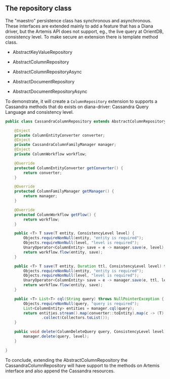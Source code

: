 ## The repository class

The "maestro" persistence class has synchronous and asynchronous. These interfaces are extended mainly to add a feature that has a Diana driver, but the Artemis API does not support, eg., the live query at OrientDB, consistency level. To make secure an extension there is template method class.

* AbstractKeyValueRepository

* AbstractColumnRepository

* AbstractColumnRepositoryAsync

* AbstractDocumentRepository

* AbstractDocumentRepositoryAsync

To demonstrate, it will create a `ColumnRepository` extension to supports a Cassandra methods that do exists on diana-driver: Cassandra Query Language and consistency level.



```java
public class CassandraColumnRepository extends AbstractColumnRepository {

    @Inject
    private ColumnEntityConverter converter;
    @Inject
    private CassandraColumnFamilyManager manager;
    @Inject
    private ColumnWorkflow workflow;

    @Override
    protected ColumnEntityConverter getConverter() {
        return converter;
    }

    @Override
    protected ColumnFamilyManager getManager() {
        return manager;
    }

    @Override
    protected ColumnWorkflow getFlow() {
        return workflow;
    }

    public <T> T save(T entity, ConsistencyLevel level) {
        Objects.requireNonNull(entity, "entity is required");
        Objects.requireNonNull(level, "level is required");
        UnaryOperator<ColumnEntity> save = e -> manager.save(e, level);
        return workflow.flow(entity, save);
    }

    public <T> T save(T entity, Duration ttl, ConsistencyLevel level) throws NullPointerException {
        Objects.requireNonNull(entity, "entity is required");
        Objects.requireNonNull(level, "level is required");
        UnaryOperator<ColumnEntity> save = e -> manager.save(e, ttl, level);
        return workflow.flow(entity, save);
    }

    public <T> List<T> cql(String query) throws NullPointerException {
        Objects.requireNonNull(query, "query is required");
        List<ColumnEntity> entities = manager.cql(query);
        return entities.stream().map(converter::toEntity).map(c -> (T) c)
                .collect(Collectors.toList());
    }

    public void delete(ColumnDeleteQuery query, ConsistencyLevel level) throws NullPointerException {
        manager.delete(query, level);
    }

}

```

To conclude, extending the AbstractColumnRepository the CassandraColumnRepository will have support to the methods on Artemis interface and also append the Cassandra resources.
